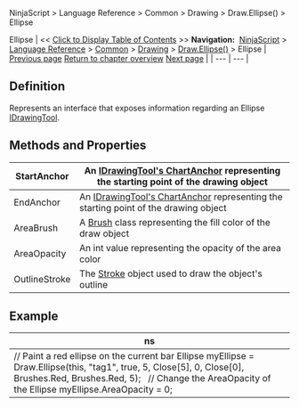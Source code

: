 ﻿
NinjaScript \> Language Reference \> Common \> Drawing \> Draw.Ellipse() \> Ellipse

Ellipse
| \<\< [Click to Display Table of Contents](ellipse.md) \>\> **Navigation:**     [NinjaScript](ninjascript-1.md) \> [Language Reference](language_reference_wip-1.md) \> [Common](common-1.md) \> [Drawing](drawing-1.md) \> [Draw.Ellipse()](draw_ellipse-1.md) \> Ellipse | [Previous page](draw_ellipse-1.md) [Return to chapter overview](draw_ellipse-1.md) [Next page](draw_extendedline-1.md) |
| --- | --- |
## Definition
Represents an interface that exposes information regarding an Ellipse [IDrawingTool](idrawingtool-1.md).
 
## Methods and Properties
| StartAnchor | An [IDrawingTool's ChartAnchor](idrawingtool-1.htm#chartanchor) representing the starting point of the drawing object |
| --- | --- |
| EndAnchor | An [IDrawingTool's ChartAnchor](idrawingtool-1.htm#chartanchor) representing the starting point of the drawing object |
| AreaBrush | A [Brush](http://msdn.microsoft.com/en-us/library/system.windows.media.brush(v=vs.110).aspx) class representing the fill color of the draw object |
| AreaOpacity | An int value representing the opacity of the area color |
| OutlineStroke | The [Stroke](stroke_class-1.md) object used to draw the object's outline |

## 
## 
## Example
| ns |
| --- |
| // Paint a red ellipse on the current bar Ellipse myEllipse \= Draw.Ellipse(this, "tag1", true, 5, Close\[5], 0, Close\[0], Brushes.Red, Brushes.Red, 5);   // Change the AreaOpacity of the Ellipse myEllipse.AreaOpacity \= 0; |
